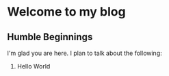 # Welcome to my blog

## Humble Beginnings
I'm glad you are here. I plan to talk about the following:
1. Hello World
